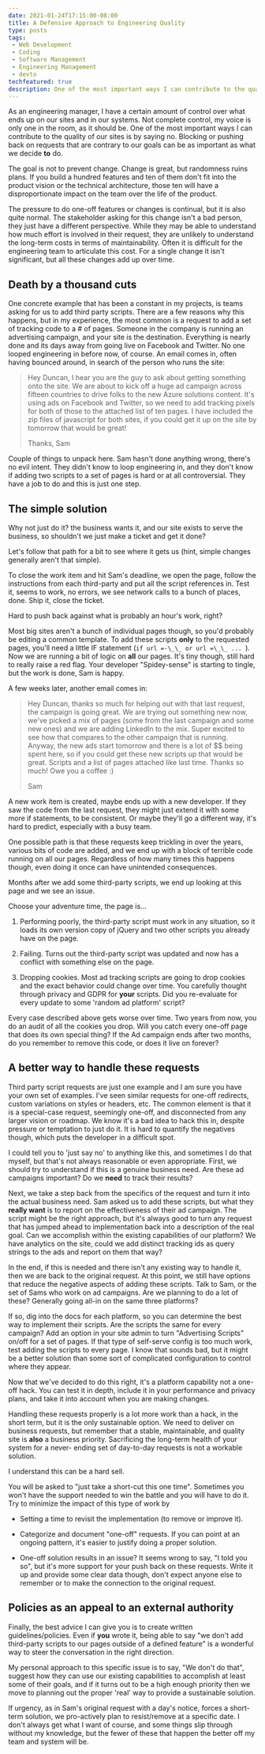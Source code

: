 ```yaml
---
date: 2021-01-24T17:15:00-08:00
title: A Defensive Approach to Engineering Quality
type: posts
tags:
 - Web Development
 - Coding
 - Software Management
 - Engineering Management
 - devto
techfeatured: true
description: One of the most important ways I can contribute to the quality of our sites is by saying no.
---
```

As an engineering manager, I have a certain amount of control over what
ends up on our sites and in our systems. Not complete control, my voice
is only one in the room, as it should be. One of the most important ways
I can contribute to the quality of our sites is by saying no. Blocking
or pushing back on requests that are contrary to our goals can be as
important as what we decide **to** do.

The goal is not to prevent change. Change is great, but randomness ruins
plans. If you build a hundred features and ten of them don't fit into
the product vision or the technical architecture, those ten will have a
disproportionate impact on the team over the life of the product.

The pressure to do one-off features or changes is continual, but it is
also quite normal. The stakeholder asking for this change isn't a bad
person, they just have a different perspective. While they may be able
to understand how much effort is involved in their request, they are
unlikely to understand the long-term costs in terms of maintainability.
Often it is difficult for the engineering team to articulate this cost.
For a single change it isn\'t significant, but all these changes add up
over time.

## Death by a thousand cuts

One concrete example that has been a constant in my projects, is teams
asking for us to add third party scripts. There are a few reasons why
this happens, but in my experience, the most common is a request to add
a set of tracking code to a \# of pages. Someone in the company is
running an advertising campaign, and your site is the destination.
Everything is nearly done and its days away from going live on Facebook
and Twitter. No one looped engineering in before now, of course. An
email comes in, often having bounced around, in search of the person who
runs the site:

> Hey Duncan, I hear you are the guy to ask about getting something onto
> the site. We are about to kick off a huge ad campaign across fifteen
> countries to drive folks to the new Azure solutions content. It's
> using ads on Facebook and Twitter, so we need to add tracking pixels
> for both of those to the attached list of ten pages. I have included
> the zip files of javascript for both sites, if you could get it up on
> the site by tomorrow that would be great!
>
> Thanks, Sam

Couple of things to unpack here. Sam hasn\'t done anything wrong,
there\'s no evil intent. They didn\'t know to loop engineering in, and
they don\'t know if adding two scripts to a set of pages is hard or at
all controversial. They have a job to do and this is just one step.

## The simple solution

Why not just do it? the business wants it, and our site exists to serve
the business, so shouldn\'t we just make a ticket and get it done?

Let's follow that path for a bit to see where it gets us (hint, simple
changes generally aren\'t that simple).

To close the work item and hit Sam\'s deadline, we open the page, follow
the instructions from each third-party and put all the script references
in. Test it, seems to work, no errors, we see network calls to a bunch
of places, done. Ship it, close the ticket.

Hard to push back against what is probably an hour\'s work, right?

Most big sites aren\'t a bunch of individual pages though, so you\'d
probably be editing a common template. To add these scripts **only** to
the requested pages, you\'ll need a little IF statement (`if url =-\_\_
or url =\_\_ ... `). Now we are running a bit of logic on **all** our
pages. It\'s tiny though, still hard to really raise a red flag. Your
developer "Spidey-sense" is starting to tingle, but the work is done,
Sam is happy.

A few weeks later, another email comes in:

> Hey Duncan, thanks so much for helping out with that last request, the
> campaign is going great. We are trying out something new now, we've
> picked a mix of pages (some from the last campaign and some new ones)
> and we are adding LinkedIn to the mix. Super excited to see how that
> compares to the other campaign that is running. Anyway, the new ads
> start tomorrow and there is a lot of \$\$ being spent here, so if you
> could get these new scripts up that would be great. Scripts and a list
> of pages attached like last time. Thanks so much! Owe you a coffee :)
>
> Sam

A new work item is created, maybe ends up with a new developer. If they
saw the code from the last request, they might just extend it with some
more if statements, to be consistent. Or maybe they'll go a different
way, it's hard to predict, especially with a busy team.

One possible path is that these requests keep trickling in over the
years, various bits of code are added, and we end up with a block of
terrible code running on all our pages. Regardless of how many times
this happens though, even doing it once can have unintended
consequences.

Months after we add some third-party scripts, we end up looking at this
page and we see an issue.

Choose your adventure time, the page is\...

1. Performing poorly, the third-party script must work in any
   situation, so it loads its own version copy of jQuery and two other
   scripts you already have on the page.

2. Failing. Turns out the third-party script was updated and now has a
   conflict with something else on the page.

3. Dropping cookies. Most ad tracking scripts are going to drop cookies
   and the exact behavior could change over time. You carefully thought
   through privacy and GDPR for **your** scripts. Did you re-evaluate
   for every update to some 'random ad platform' script?

Every case described above gets worse over time. Two years from now, you
do an audit of all the cookies you drop. Will you catch every one-off
page that does its own special thing? If the Ad campaign ends after two
months, do you remember to remove this code, or does it live on forever?

## A better way to handle these requests

Third party script requests are just one example and I am sure you have
your own set of examples. I\'ve seen similar requests for one-off
redirects, custom variations on styles or headers, etc. The common
element is that it is a special-case request, seemingly one-off, and
disconnected from any larger vision or roadmap. We know it's a bad idea
to hack this in, despite pressure or temptation to just do it. It is
hard to quantify the negatives though, which puts the developer in a
difficult spot.

I could tell you to 'just say no' to anything like this, and sometimes I
do that myself, but that\'s not always reasonable or even appropriate.
First, we should try to understand if this is a genuine business need.
Are these ad campaigns important? Do we **need** to track their results?

Next, we take a step back from the specifics of the request and turn it
into the actual business need. Sam asked us to add these scripts, but
what they **really want** is to report on the effectiveness of their ad
campaign. The script might be the right approach, but it's always good
to turn any request that has jumped ahead to implementation back into a
description of the real goal. Can we accomplish within the existing
capabilities of our platform? We have analytics on the site, could we
add distinct tracking ids as query strings to the ads and report on them
that way?

In the end, if this is needed and there isn't any existing way to handle
it, then we are back to the original request. At this point, we still
have options that reduce the negative aspects of adding these scripts.
Talk to Sam, or the set of Sams who work on ad campaigns. Are we
planning to do a lot of these? Generally going all-in on the same three
platforms?

If so, dig into the docs for each platform, so you can determine the
best way to implement their scripts. Are the scripts the same for every
campaign? Add an option in your site admin to turn "Advertising Scripts"
on/off for a set of pages. If that type of self-serve config is too much
work, test adding the scripts to every page. I know that sounds bad, but
it might be a better solution than some sort of complicated
configuration to control where they appear.

Now that we\'ve decided to do this right, it's a platform capability not
a one-off hack. You can test it in depth, include it in your performance
and privacy plans, and take it into account when you are making changes.

Handling these requests properly is a lot more work than a hack, in the
short term, but it is the only sustainable option. We need to deliver on
business requests, but remember that a stable, maintainable, and quality
site is **also** a business priority. Sacrificing the long-term health
of your system for a never- ending set of day-to-day requests is not a
workable solution.

I understand this can be a hard sell.

You will be asked to "just take a short-cut this one time". Sometimes
you won\'t have the support needed to win the battle and you will have
to do it. Try to minimize the impact of this type of work by

- Setting a time to revisit the implementation (to remove or improve
  it).

- Categorize and document \"one-off\" requests. If you can point at an
  ongoing pattern, it's easier to justify doing a proper solution.

- One-off solution results in an issue? It seems wrong to say, \"I
  told you so\", but it's more support for your push back on these
  requests. Write it up and provide some clear data though, don\'t
  expect anyone else to remember or to make the connection to the
  original request.

## Policies as an appeal to an external authority

Finally, the best advice I can give you is to create written
guidelines/policies. Even if **you** wrote it, being able to say \"we
don\'t add third-party scripts to our pages outside of a defined
feature" is a wonderful way to steer the conversation in the right
direction.

My personal approach to this specific issue is to say, "We don't do
that", suggest how they can use our existing capabilities to accomplish
at least some of their goals, and if it turns out to be a high enough
priority then we move to planning out the proper 'real' way to provide a
sustainable solution.

If urgency, as in Sam\'s original request with a day's notice, forces a
short-term solution, we pro-actively plan to resist/remove at a specific
date. I don\'t always get what I want of course, and some things slip
through without my knowledge, but the fewer of these that happen the
better off my team and system will be.

